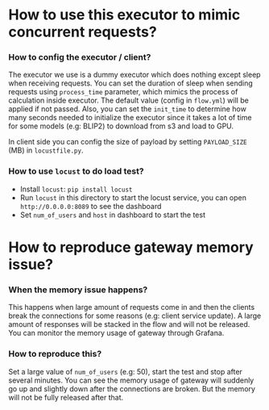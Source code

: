 # How to use this executor to mimic concurrent requests?

### How to config the executor / client?
The executor we use is a dummy executor which does nothing except sleep when receiving requests. 
You can set the duration of sleep when sending requests using `process_time` parameter, which mimics the process
of calculation inside executor. The default value (config in `flow.yml`) will be applied if not passed. Also, you
can set the `init_time` to determine how many seconds needed to initialize the executor since it takes a lot of time 
for some models (e.g: BLIP2) to download from s3 and load to GPU.

In client side you can config the size of payload by setting `PAYLOAD_SIZE` (MB) in `locustfile.py`.

### How to use `locust` to do load test?

- Install `locust`: `pip install locust`
- Run `locust` in this directory to start the locust service, you can open `http://0.0.0.0:8089` to see the dashboard
- Set `num_of_users` and `host` in dashboard to start the test


# How to reproduce gateway memory issue?

### When the memory issue happens?

This happens when large amount of requests come in and then the clients break the connections for some reasons 
(e.g: client service update). A large amount of responses will be stacked in the flow and will not be released. 
You can monitor the memory usage of gateway through Grafana.

### How to reproduce this?

Set a large value of `num_of_users` (e.g: 50), start the test and stop after several minutes. You can see the memory 
usage of gateway will suddenly go up and slightly down after the connections are broken. But the memory will not be
fully released after that.


